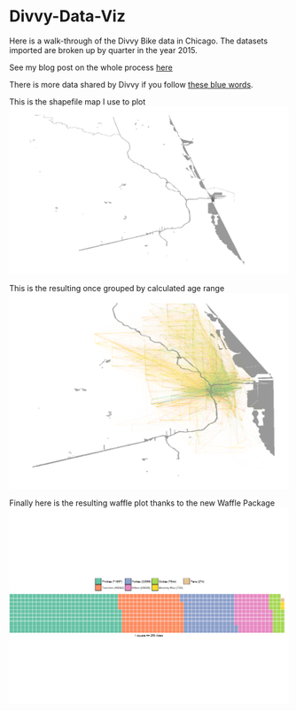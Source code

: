 # Divvy-Data-Viz

Here is a walk-through of the Divvy Bike data in Chicago. The datasets imported are broken up by quarter in the year 2015.

See my blog post on the whole process [here](http://www.austinwehrwein.com/data-visualization/divvy-bike-data/)

There is more data shared by Divvy if you follow [these blue words](https://www.divvybikes.com/data).

This is the shapefile map I use to plot
![Chicago Shapefile](https://github.com/awhstin/Divvy-Data/blob/master/Rplot01.png)

This is the resulting once grouped by calculated age range
![Divvy Rides in Q1](https://github.com/awhstin/Divvy-Data/blob/master/Rplot04.png)

Finally here is the resulting waffle plot thanks to the new Waffle Package
![Waffle plot by Age Range](https://github.com/awhstin/Divvy-Data/blob/master/waffles.png)
